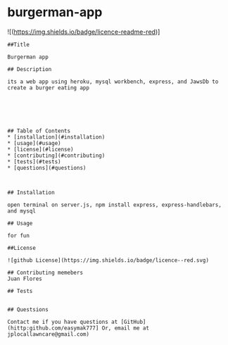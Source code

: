 # burgerman-app

![(https://img.shields.io/badge/licence-readme-red)]
    
    ##Title
     
    Burgerman app

    ## Description

    its a web app using heroku, mysql workbench, express, and JawsDb to create a burger eating app

    

    
    
    
    ## Table of Contents
    * [installation](#installation)
    * [usage](#usage)
    * [license](#license)
    * [contributing](#contributing)
    * [tests](#tests)
    * [questions](#questions)
    
    

    ## Installation
  
    open terminal on server.js, npm install express, express-handlebars, and mysql

    ## Usage

    for fun

    ##License

    ![github License](https://img.shields.io/badge/licence--red.svg)

    ## Contributing memebers
    Juan Flores

    ## Tests
    

    ## Questsions

    Contact me if you have questions at [GitHub](hittp:github.com/easymak777] Or, email me at jplocallawncare@gmail.com)